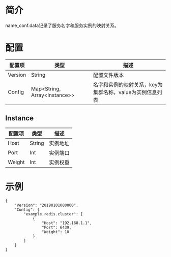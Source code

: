 # 简介

name_conf.data记录了服务名字和服务实例的映射关系。

# 配置

| 配置项  | 类型   | 描述                                                         |
| ------- | ------ | ------------------------------------------------------------ |
| Version | String | 配置文件版本                                                 |
| Config  | Map&lt;String, Array&lt;Instance&gt;&gt; | 名字和实例的映射关系，key为集群名称，value为实例信息列表 |

## Instance 
| 配置项  | 类型   | 描述                                                         |
| ------- | ------ | ------------------------------------------------------------ |
| Host | String | 实例地址                                               |
| Port | Int | 实例端口 |
| Weight | Int | 实例权重 |


# 示例

```
{
    "Version": "20190101000000",
    "Config": {
        "example.redis.cluster": [
            {
                "Host": "192.168.1.1",
                "Port": 6439,
                "Weight": 10
            }
        ]
    }
}
```



